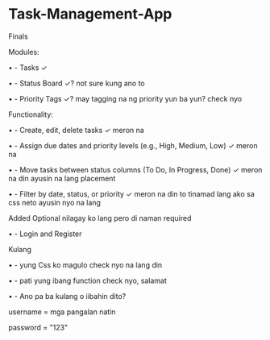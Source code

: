 # Task-Management-App
Finals

Modules:

•	- Tasks ✓

•	- Status Board ✓? not sure kung ano to

•	- Priority Tags ✓? may tagging na ng priority yun ba yun? check nyo

Functionality:

•	- Create, edit, delete tasks ✓ meron na

•	- Assign due dates and priority levels (e.g., High, Medium, Low) ✓ meron na

•	- Move tasks between status columns (To Do, In Progress, Done) ✓ meron na din ayusin na lang placement

•	- Filter by date, status, or priority ✓ meron na din to tinamad lang ako sa css neto ayusin nyo na lang

Added Optional nilagay ko lang pero di naman required

•	- Login and Register

Kulang

•	- yung Css ko magulo check nyo na lang din

•	- pati yung ibang function check nyo, salamat

•	- Ano pa ba kulang o iibahin dito?

username = mga pangalan natin

password = "123"
